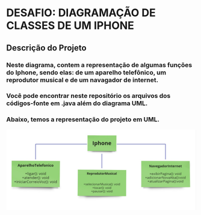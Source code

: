 <h1> DESAFIO: DIAGRAMAÇÃO DE CLASSES DE UM IPHONE </h1>

<h2> Descrição do Projeto </h2>

<h3> Neste diagrama, contem a representação de algumas funções do Iphone, sendo elas: de um aparelho telefônico, um reprodutor musical e de um navagador de internet. </h3>

<h3> Você pode encontrar neste repositório os arquivos dos códigos-fonte em .java além do diagrama UML. </h3>

<h3> Abaixo, temos a representação do projeto em UML. </h3>

<img src="img/diagrama.png" alt="diagrama">
